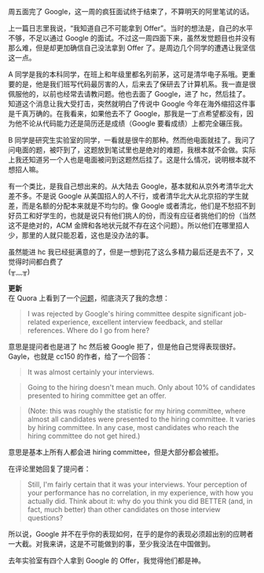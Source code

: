 周五面完了 Google，这一周的疯狂面试终于结束了，不算明天的阿里笔试的话。

上一篇日志里我说，“我知道自己不可能拿到 Offer”。当时的想法是，自己的水平不够，不足以通过 Google 的面试。不过这一周四面下来，虽然发觉题目也并没有那么难，但是却更加确信自己没法拿到 Offer 了。是周边几个同学的遭遇让我坚信这一点。

A 同学是我的本科同学，在班上和年级里都名列前茅，这可是清华电子系哦。更重要的是，他是我们班写代码最厉害的人，后来去了保研去了计算机系。我一直是很佩服他的，以前也经常去请教问题。他也去面了 Google，进了 hc，然后挂了。知道这个消息让我大受打击，突然就明白了传说中 Google 今年在海外缩招这件事是千真万确的。在我看来，如果他去不了 Google，那我是一丁点希望都没有，因为他不论从代码能力还是简历还是成绩（Google 要看成绩）上都完全碾压我。

B 同学是研究生实验室的同学，一看就是很牛的那种。然而他电面就挂了。我问了问电面的题，被吓到了，这题放到笔试里也是绝对的难题，我根本就不会做。实际上我还知道另一个人也是电面被问到这题然后挂了。这是什么情况，说明根本就不想招人嘛。

有一个类比，是我自己想出来的。从大陆去 Google，基本就和从京外考清华北大差不多。不是说 Google 从美国招人的人不行，或者清华北大从北京招的学生就差，而是名额的分配本来就是不均匀的。像 Google 或者清北，他们是不愁招不到好员工和好学生的，也就是说只有他们挑人的份，而没有应征者挑他们的份（当然这不是绝对的，ACM 金牌和各地状元就不存在这个问题）。所以他们在哪里招人少，那里的人就只能忍着，这也是没办法的事。

虽然能进 hc 我已经挺满意的了，但是一想到花了这么多精力最后还是去不了，又觉得时间都白费了  
(╥﹏╥)

**更新**  
在 Quora 上看到了一个[问题](http://www.quora.com/I-was-rejected-by-Googles-hiring-committee-despite-significant-j%C2%B7)，彻底浇灭了我的念想：

>I was rejected by Google's hiring committee despite significant job-related experience, excellent interview feedback, and stellar references. Where do I go from here?

意思是提问者也是进了 hc 然后被 Google 拒了，但是他自己觉得表现很好。Gayle，也就是 cc150 的作者，给了一个回答：

> It was almost certainly your interviews. 

> Going to the hiring doesn't mean much. Only about 10% of candidates presented to hiring committee get an offer. 

> (Note: this was roughly the statistic for my hiring committee, where almost all candidates were presented to the hiring committee. It varies by hiring committee. In any case, most candidates who reach the hiring committee do not get hired.)

意思是基本上所有人都会进 hiring committee，但是大部分都会被拒。

在评论里她回复了提问者：

> Still, I'm fairly certain that it was your interviews. Your perception of your performance has no correlation, in my experience, with how you actually did. Think about it: why do you think you did BETTER (and, in fact, much better) than other candidates on those interview questions?

所以说，Google 并不在乎你的表现如何，在乎的是你的表现必须超出别的应聘者一大截。对我来讲，这是不可能做到的事，至少我没法在中国做到。

去年实验室有四个人拿到 Google 的 Offer，我觉得他们都是神。